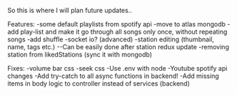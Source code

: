 So this is where I will plan future updates..

Features:
-some default playlists from spotify api
-move to atlas mongodb
-add play-list and make it go through all songs only once, without repeating songs
-add shuffle
-socket io? (advanced)
-station editing (thumbnail, name, tags etc.) --Can be easily done after station redux update
-removing station from likedStations (sync it with mongodb)


Fixes:
-volume bar css
-seek css
-Use .env with node
-Youtube spotify api changes
-Add try-catch to all async functions in backend!
-Add missing items in body logic to controller instead of services (backend)